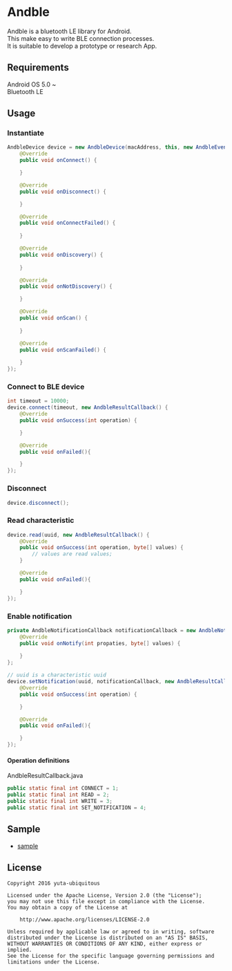 # Andble
Andble is a bluetooth LE library for Android.  
This make easy to write BLE connection processes.  
It is suitable to develop a prototype or research App.  

## Requirements
Android OS 5.0 ~  
Bluetooth LE  

## Usage

### Instantiate

```java
AndbleDevice device = new AndbleDevice(macAddress, this, new AndbleEventCallback() {
	@Override
	public void onConnect() {

	}

	@Override
	public void onDisconnect() {

	}

	@Override
	public void onConnectFailed() {
	
	}

	@Override
	public void onDiscovery() {
	
	}

	@Override
	public void onNotDiscovery() {

	}

	@Override
	public void onScan() {
	
	}

	@Override
	public void onScanFailed() {
	
	}
});
```

### Connect to BLE device

```java
int timeout = 10000;
device.connect(timeout, new AndbleResultCallback() {
	@Override
	public void onSuccess(int operation) {

	}

	@Override
	public void onFailed(){

	}
});
```

### Disconnect
```java
device.disconnect();
```

### Read characteristic
```java
device.read(uuid, new AndbleResultCallback() {
	@Override
	public void onSuccess(int operation, byte[] values) {
		// values are read values;
	}

	@Override
	public void onFailed(){

	}
});
```

### Enable notification
```java
private AndbleNotificationCallback notificationCallback = new AndbleNotificationCallback() {
	@Override
	public void onNotify(int propaties, byte[] values) {
	
	}
};

// uuid is a characteristic uuid
device.setNotification(uuid, notificationCallback, new AndbleResultCallback() {
	@Override
	public void onSuccess(int operation) {

	}

	@Override
	public void onFailed(){

	}
});
```

#### Operation definitions
AndbleResultCallback.java
```java
public static final int CONNECT = 1;
public static final int READ = 2;
public static final int WRITE = 3;
public static final int SET_NOTIFICATION = 4;
```

## Sample
- [sample](https://github.com/yuta-ubiquitous/Andble/tree/master/example)

## License

```
Copyright 2016 yuta-ubiquitous

Licensed under the Apache License, Version 2.0 (the "License");
you may not use this file except in compliance with the License.
You may obtain a copy of the License at

    http://www.apache.org/licenses/LICENSE-2.0

Unless required by applicable law or agreed to in writing, software
distributed under the License is distributed on an "AS IS" BASIS,
WITHOUT WARRANTIES OR CONDITIONS OF ANY KIND, either express or implied.
See the License for the specific language governing permissions and
limitations under the License.
```